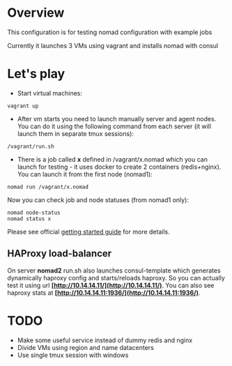 # Overview
This configuration is for testing nomad configuration with example jobs

Currently it launches 3 VMs using vagrant and installs nomad with consul

# Let's play
 * Start virtual machines:

```
vagrant up
```

 * After vm starts you need to launch manually server and agent nodes. You can do it using the following command from each server (it will launch them in separate tmux sessions):

```
/vagrant/run.sh
```

 * There is a job called **x** defined in /vagrant/x.nomad which you can launch for testing - it uses docker to create 2 containers (redis+nginx). You can launch it from the first node (nomad1):


```
nomad run /vagrant/x.nomad
```

Now you can check job and node statuses (from nomad1 only):
```
nomad node-status
nomad status x
```

Please see official [getting started guide](https://www.nomadproject.io/intro/getting-started/install.html) for more details.

## HAProxy load-balancer

On server **nomad2** run.sh also launches consul-template which generates dynamically haproxy config and starts/reloads haproxy. So you can actually test it using url **[http://10.14.14.11/](http://10.14.14.11/)**. You can also see haproxy stats at **[http://10.14.14.11:1936/](http://10.14.14.11:1936/)**.


# TODO
 * Make some useful service instead of dummy redis and nginx
 * Divide VMs using region and name datacenters
 * Use single tmux session with windows
